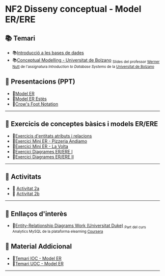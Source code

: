 # NF2 Disseny conceptual - Model ER/ERE

## :books: Temari

* :books:[Introducció a les bases de dades](CONTINGUTS/NF2-DissenyConceptual_EntitatRelacio.pdf)
* :books:[Conceptual Modelling - Universitat de Bolzano](CONTINGUTS/IBDs1011-conceptual-modeling-universitat-bolzano.pdf) <sub>Slides del professor [Werner Nutt](http://www.inf.unibz.it/~nutt) de l'assignatura *Introduction to Database Systems* de la [Universitat de Bolzano](http://www.inf.unibz.it/)</sub>

## :blue_book: Presentacions (PPT)

* :blue_book:[Model ER](CONTINGUTS/M02_UF1_NF2_DOC01_Model_ER_v2023.pdf)
* :blue_book:[Model ER Estès](CONTINGUTS/M02_UF1_NF2_DOC02_Model_ER_Estes_v2023.pdf)
* :blue_book:[Crow's Foot Notation](CONTINGUTS/M02_UF1_NF2_DOC03_CrowsFootNotation_v2023.pdf)

---

## :notebook: Exercicis de conceptes bàsics i models ER/ERE

* :notebook:[Exercicis d'entitats atributs i relacions](EXERCICIS/NF2-exercicis-entitats-atributs-relacions.md)
* :notebook:[Exercici Mini ER - Pizzeria Andiamo](EXERCICIS/NF2-exercicis-MiniER-Pizzeria.md)
* :notebook:[Exercici Mini ER - La Volta](<EXERCICIS/NF2-exercicis-MiniER-La Volta.md>)
* :notebook:[Exercici Diagrames ER/ERE I](EXERCICIS/NF2-exercicis-DiagramesER-I.md)
* :notebook:[Exercici Diagrames ER/ERE II](EXERCICIS/NF2-exercicis-DiagramesER-II.md)

---

## :pencil: Activitats

* :pencil: [Activitat 2a](ACTIVITATS/M02_UF1_NF2_Pràctica_A02_GrupA_v2022.docx)
* :pencil: [Activitat 2b](ACTIVITATS/M02_UF1_NF2_Pràctica_A02_GrupB_v2022.docx)

---

## :link: Enllaços d'interès

* :link:[Entity-Relationship Diagrams Work (Universitat Duke)](https://www.coursera.org/lecture/analytics-mysql/database-structures-illustrated-by-entity-relationship-diagrams-K3fIe) <sub>Part del curs Analytics MySQL de la plataforma elearning [Coursera](https://www.coursera.org/learn/analytics-mysql)</sub>

## :closed_book: Material Addicional

* :closed_book:[Temari IOC - Model ER](CONTINGUTS/M02_UF1_NF2_DOC00_IOC_Model%20ER_v2023.pdf)
* :closed_book:[Temari UOC - Model ER](CONTINGUTS/M02_UF1_NF2_DOC00_UOC_Model%20ER_v2023.pdf)

---
